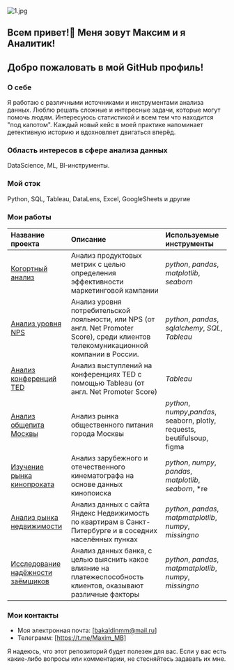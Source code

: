 ![1.jpg](https://s.iimg.su/s/10/pTtIQrGNFrUCnokcpCpg8O7p0K0PfsOlm8RFuUFX.jpg)
## Всем привет!👋 Меня зовут Максим и я Аналитик!
## Добро пожаловать в мой GitHub профиль!

### О себе
Я работаю с различными источниками и инструментами анализа данных. Люблю решать сложные и интересные задачи, которые могут помочь людям. Интересуюсь статистикой и всем тем что находится "под капотом". Каждый новый кейс в моей практике напоминает детективную историю и вдохновляет двигаться вперёд.

### Область интересов в сфере анализа данных
DataScience, ML, BI-инструменты.

### Мой стэк
Python, SQL, Tableau, DataLens, Excel, GoogleSheets и другие

### Мои работы

| Название проекта | Описание | Используемые инструменты | 
| :---------------------- | :---------------------- | :---------------------- |
| [Когортный анализ](product) | Анализ продуктовых метрик с целью определения эффективности маркетинговой кампании| *python*, *pandas*, *matplotlib*, *seaborn*|
| [Анализ уровня NPS](net_promoter_score) | Анализ уровня потребительской лояльности, или NPS (от англ. Net Promoter Score), среди клиентов телекомуникационной компании в России. | *python*, *pandas*, *sqlalchemy*, *SQL*, *Tableau*|
| [Анализ конференций TED](ted) | Анализ выступлений на конференциях TED с помощью Tableau (от англ. Net Promoter Score)|*Tableau*|
| [Анализ общепита Москвы ](moscow_places) | Анализ рынка общественного питания города Москвы | *python*, *numpy*,*pandas*, seaborn, plotly, requests, beutifulsoup, figma|
| [Изучение рынка кинопроката](cinema) | Анализ зарубежного и отечественного кинематографа на основе данных кинопоиска | *python*, *numpy*, *pandas*, *matplotlib*, *seaborn*, *re|
| [Анализ рынка недвижимости](exploratory_data_analysis) | Анализ данных с сайта Яндекс Недвижимость по квартирам в Санкт-Питербурге и в соседних населённых пунках | *python*, *pandas*, *matpmatplotlib*, *numpy*, *missingno*|
| [Исследование надёжности заёмщиков](reliability_of_borrowers) | Анализ данных банка, с целью выяснить какое влияние на платежеспособность клиентов, оказывают  различные факторы | *python*, *pandas*, *matpmatplotlib*, *numpy*, *missingno*|

### Мои контакты
- Моя электронная почта: [bakaldinmm@mail.ru]
- Телеграмм: [https://t.me/Maxim_MB]


Я надеюсь, что этот репозиторий будет полезен для вас. Если у вас есть какие-либо вопросы или комментарии, не стесняйтесь задавать их мне.

